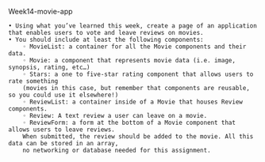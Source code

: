 Week14-movie-app

    • Using what you’ve learned this week, create a page of an application 
    that enables users to vote and leave reviews on movies.
    • You should include at least the following components: 
        ◦ MovieList: a container for all the Movie components and their data.
        ◦ Movie: a component that represents movie data (i.e. image, synopsis, rating, etc…)
        ◦ Stars: a one to five-star rating component that allows users to rate something 
        (movies in this case, but remember that components are reusable, so you could use it elsewhere!)
        ◦ ReviewList: a container inside of a Movie that houses Review components.
        ◦ Review: A text review a user can leave on a movie.
        ◦ ReviewForm: a form at the bottom of a Movie component that allows users to leave reviews. 
        When submitted, the review should be added to the movie. All this data can be stored in an array, 
        no networking or database needed for this assignment.
